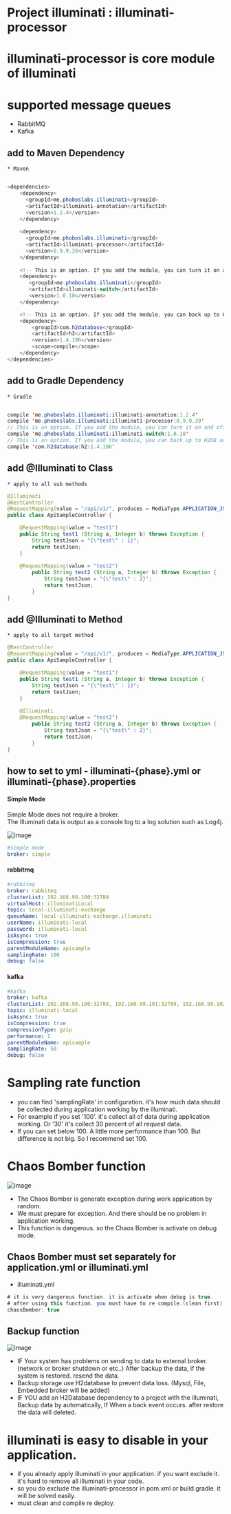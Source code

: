 # Project illuminati : illuminati-processor

# illuminati-processor is core module of illuminati

# supported message queues

* RabbitMQ
* Kafka

## add to Maven Dependency

    * Maven

```java

<dependencies>
    <dependency>
      <groupId>me.phoboslabs.illuminati</groupId>
      <artifactId>illuminati-annotation</artifactId>
      <version>1.2.4</version>
    </dependency>
    
    <dependency>
      <groupId>me.phoboslabs.illuminati</groupId>
      <artifactId>illuminati-processor</artifactId>
      <version>0.9.9.39</version>
    </dependency>
    
    <!-- This is an option. If you add the module, you can turn it on and off without deploying it. -->
    <dependency>
       <groupId>me.phoboslabs.illuminati</groupId>
       <artifactId>illuminati-switch</artifactId>
       <version>1.0.18</version>
    </dependency>

    <!-- This is an option. If you add the module, you can back up to H2DB automatically when you have a problem with your broker. -->
    <dependency>
        <groupId>com.h2database</groupId>
        <artifactId>h2</artifactId>
        <version>1.4.196</version>
        <scope>compile</scope>
    </dependency>
</dependencies>
```

## add to Gradle Dependency

    * Gradle

```java

compile 'me.phoboslabs.illuminati:illuminati-annotation:1.2.4'
compile 'me.phoboslabs.illuminati:illuminati-processor:0.9.9.39'
// This is an option. If you add the module, you can turn it on and off without deploying it.
compile 'me.phoboslabs.illuminati:illuminati-switch:1.0.18'
// This is an option. If you add the module, you can back up to H2DB automatically when you have a problem with your broker. 
compile 'com.h2database:h2:1.4.196'
```

## add @Illuminati to Class

    * apply to all sub methods

```java
@Illuminati
@RestController
@RequestMapping(value = "/api/v1/", produces = MediaType.APPLICATION_JSON_VALUE)
public class ApiSampleController {

    @RequestMapping(value = "test1")
    public String test1 (String a, Integer b) throws Exception {
        String testJson = "{\"test\" : 1}";
        return testJson;
    }
    
    @RequestMapping(value = "test2")
        public String test2 (String a, Integer b) throws Exception {
            String testJson = "{\"test\" : 2}";
            return testJson;
        }
}
```

## add @Illuminati to Method

    * apply to all target method

```java
@RestController
@RequestMapping(value = "/api/v1/", produces = MediaType.APPLICATION_JSON_VALUE)
public class ApiSampleController {

    @RequestMapping(value = "test1")
    public String test1 (String a, Integer b) throws Exception {
        String testJson = "{\"test\" : 1}";
        return testJson;
    }
    
    @Illuminati
    @RequestMapping(value = "test2")
        public String test2 (String a, Integer b) throws Exception {
            String testJson = "{\"test\" : 2}";
            return testJson;
        }
}
```

## how to set to yml - illuminati-{phase}.yml or illuminati-{phase}.properties

#### Simple Mode

Simple Mode does not require a broker. <br>
The Illuminati data is output as a console log to a log solution such as Log4j.

![image](https://user-images.githubusercontent.com/4101636/104086618-d3663a00-529c-11eb-9c00-7f9ba52608cb.png)

```yml
#simple mode
broker: simple
```

#### rabbitmq

```yml
#rabbitmq
broker: rabbitmq
clusterList: 192.168.99.100:32789
virtualHost: illuminatiLocal
topic: local-illuminati-exchange
queueName: local-illuminati-exchange.illuminati
userName: illuminati-local
password: illuminati-local
isAsync: true
isCompression: true
parentModuleName: apisample
samplingRate: 100
debug: false
```

#### kafka

```yml
#kafka
broker: kafka
clusterList: 192.168.99.100:32789, 192.168.99.101:32789, 192.168.99.102:32789
topic: illuminati-local
isAsync: true
isCompression: true
compressionType: gzip
performance: 1
parentModuleName: apisample
samplingRate: 50
debug: false
```

# Sampling rate function

* you can find 'samplingRate' in configuration. it's how much data should be collected during
  application working by the illuminati.
* For example if you set '100'. it's collect all of data during application working. Or '30' it's
  collect 30 percent of all request data.
* If you can set below 100. A little more performance than 100. But difference is not big. So I
  recommend set 100.

# Chaos Bomber function

![image](https://user-images.githubusercontent.com/4101636/151666919-3e6e650f-b008-44c9-b0c6-001c8992c68f.png)

* The Chaos Bomber is generate exception during work application by random.
* We must prepare for exception. And there should be no problem in application working.
* This function is dangerous. so the Chaos Bomber is activate on debug mode.

## Chaos Bomber must set separately for application.yml or illuminati.yml

* illuminati.yml

```java
# it is very dangerous function. it is activate when debug is true.
# after using this function. you must have to re compile.(clean first)
chaosBomber: true
```

## Backup function

![image](https://user-images.githubusercontent.com/4101636/151666905-bb628926-b756-4961-9764-42db054b2ed2.png)

* IF Your system has problems on sending to data to external broker. (network or broker shutdown or
  etc..) After backup the data, if the system is restored. resend the data.
* Backup storage use H2database to prevent data loss. (Mysql, File, Embedded broker will be added)
* IF YOU add an H2Database dependency to a project with the illuminati, Backup data by
  automatically, If When a back event occurs. after restore the data will deleted.

# illuminati is easy to disable in your application.

* if you already apply illuminati in your application. if you want exclude it. it's hard to remove
  all illuminati in your code.
* so you do exclude the illuminati-processor in pom.xml or build.gradle. it will be solved easily.
* must clean and compile re deploy.